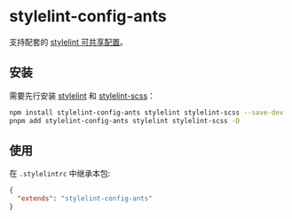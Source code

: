 # stylelint-config-ants

支持配套的 [stylelint 可共享配置](https://stylelint.io/user-guide/configure)。

## 安装

需要先行安装 [stylelint](https://www.npmjs.com/package/stylelint) 和 [stylelint-scss](https://www.npmjs.com/package/stylelint-scss)：

```bash
npm install stylelint-config-ants stylelint stylelint-scss --save-dev
pnpm add stylelint-config-ants stylelint stylelint-scss -D
```

## 使用

在 `.stylelintrc` 中继承本包:

```json
{
  "extends": "stylelint-config-ants"
}
```
